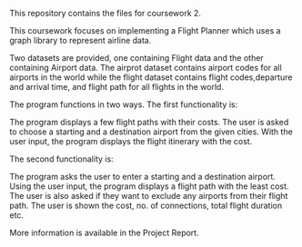 This repository contains the files for coursework 2.

This coursework focuses on implementing a Flight Planner which uses a graph library to represent airline data.

Two datasets are provided, one containing Flight data and the other containing Airport data. The airprot dataset contains airport codes for all airports in the world while the flight dataset contains flight codes,departure and arrival time, and flight path for all flights in the world.

The program functions in two ways. The first functionality is: 

The program displays a few flight paths with their costs. The user is asked to choose a starting and a destination airport from the given cities. With the user input, the program displays the flight itinerary with the cost.

The second functionality is:

The program asks the user to enter a starting and a destination airport. Using the user input, the program displays a flight path with the least cost. The user is also asked if they want to exclude any airports from their flight path. The user is shown the cost, no. of connections, total flight duration etc.

More information is available in the Project Report.
